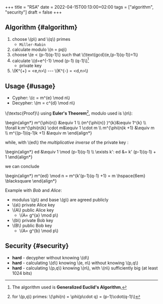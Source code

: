 +++
title = "RSA"
date = 2022-04-15T00:13:00+02:00
tags = ["algorithm", "security"]
draft = false
+++

## Algorithm {#algorithm}

1.  choose \\(p\\) and \\(q\\) primes
    -   `Miller-Rabin`
2.  calculate modulo \\(n = pq\\)
3.  choose \\(e < (p-1)(q-1)\\) such that \\(\text{gcd}(e,(p-1)(q-1))=1\\)
4.  calculate \\(d=e^{-1} \mod (p-1) (q-1)\\)[^fn:1]
    -   private key
5.  \\(K^{+} = <e,n>\\)  ---  \\(K^{-} = <d,n>\\)


## Usage {#usage}

-   Cypher: \\(c = m^{e} \mod n\\)
-   Decypher: \\(m = c^{d} \mod n\\)

\\(\textsc{Proof}\\)   using **Euler's Theorem**[^fn:2], modulo used is \\(n\\):

\begin{align\*}
m^{\phi(n)} &\equiv 1 \\\\
(m^{\phi(n)} )^{k}&\equiv 1^{k} \\\\
\forall k:m^{\phi(n)k}  \cdot m&\equiv 1 \cdot m \\\\
m^{\phi(n)k +1} &\equiv m \\\\
m^{(p-1)(q-1)k +1} &\equiv m
\end{align\*}

while, with \\(ed\\) the _multiplicative inverse_ of the private key :

\begin{align\*}
ed  &\equiv 1 \mod (p-1)(q-1) \\\\
\exists k': ed &= k' (p-1)(q-1) + 1
\end{align\*}

we can conclude

\begin{align\*}
m^{ed} \mod n =  m^{k'(p-1)(q-1) +1} = m  \hspace{6em} \blacksquare
\end{align\*}

Example with _Bob_ and _Alice_:

-   modulus \\(p\\) and base \\(g\\) are agreed publicly
-   \\(a\\) private Alice key
-   \\(A\\) public Alice key
    -   \\(A= g^{a} \mod p\\)
-   \\(b\\) private Bob key
-   \\(B\\) public Bob key
    -   \\(A= g^{b} \mod p\\)


## Security {#security}

-   **hard** - decypher without knowing \\(d\\)
-   **hard** - calculating \\(d\\) knowing \\(e, n\\) without knowing \\(p,q\\)
-   **hard** - calculating \\(p,q\\) knowing \\(n\\), with \\(n\\) sufficiently big (at least 1024 bits)

[^fn:1]: The algorithm used is **Generalized Euclid's Algorithm**,
[^fn:2]: for \\(p,q\\) primes: \\(\phi(n) = \phi(p\cdot q) = (p-1)\cdot(q-1)\\)
